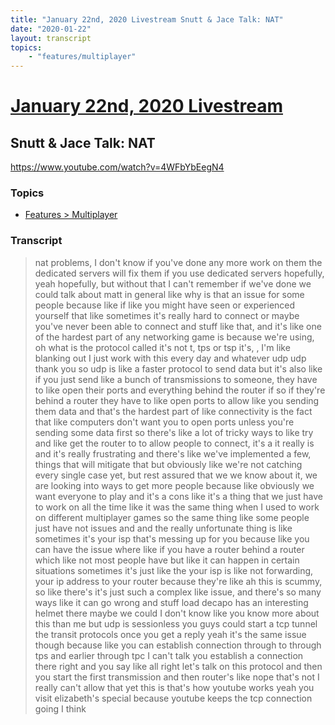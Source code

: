 ```yaml
---
title: "January 22nd, 2020 Livestream Snutt & Jace Talk: NAT"
date: "2020-01-22"
layout: transcript
topics:
    - "features/multiplayer"
---
```

# [January 22nd, 2020 Livestream](../2020-01-22.md)
## Snutt & Jace Talk: NAT
https://www.youtube.com/watch?v=4WFbYbEegN4

### Topics
* [Features > Multiplayer](../topics/features/multiplayer.md)

### Transcript

> nat problems, I don't know if you've done any more work on them the dedicated servers will fix them if you use dedicated servers hopefully, yeah hopefully, but without that I can't remember if we've done we could talk about matt in general like why is that an issue for some people because like if like you might have seen or experienced yourself that like sometimes it's really hard to connect or maybe you've never been able to connect and stuff like that, and it's like one of the hardest part of any networking game is because we're using, oh what is the protocol called it's not t, tps or tsp it's, , I'm like blanking out I just work with this every day and whatever udp udp thank you so udp is like a faster protocol to send data but it's also like if you just send like a bunch of transmissions to someone, they have to like open their ports and everything behind the router if so if they're behind a router they have to like open ports to allow like you sending them data and that's the hardest part of like connectivity is the fact that like computers don't want you to open ports unless you're sending some data first so there's like a lot of tricky ways to like try and like get the router to to allow people to connect, it's a it really is and it's really frustrating and there's like we've implemented a few, things that will mitigate that but obviously like we're not catching every single case yet, but rest assured that we we know about it, we are looking into ways to get more people because like obviously we want everyone to play and it's a cons like it's a thing that we just have to work on all the time like it was the same thing when I used to work on different multiplayer games so the same thing like some people just have not issues and and the really unfortunate thing is like sometimes it's your isp that's messing up for you because like you can have the issue where like if you have a router behind a router which like not most people have but like it can happen in certain situations sometimes it's just like the your isp is like not forwarding, your ip address to your router because they're like ah this is scummy, so like there's it's just such a complex like issue, and there's so many ways like it can go wrong and stuff load decapo has an interesting helmet there maybe we could I don't know like you know more about this than me but udp is sessionless you guys could start a tcp tunnel the transit protocols once you get a reply yeah it's the same issue though because like you can establish connection through to through tps and earlier through tpc I can't talk you establish a connection there right and you say like all right let's talk on this protocol and then you start the first transmission and then router's like nope that's not I really can't allow that yet this is that's how youtube works yeah you visit elizabeth's special because youtube keeps the tcp connection going I think
